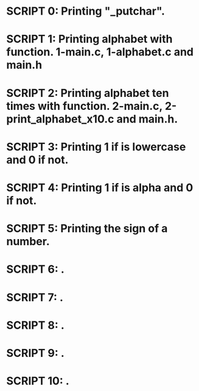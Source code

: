 # SCRIPT 0: Printing "_putchar".
# SCRIPT 1: Printing alphabet with function. 1-main.c, 1-alphabet.c and main.h
# SCRIPT 2: Printing alphabet ten times with function. 2-main.c, 2-print_alphabet_x10.c and main.h.
# SCRIPT 3: Printing 1 if is lowercase and 0 if not.
# SCRIPT 4: Printing 1 if is alpha and 0 if not.
# SCRIPT 5: Printing the sign of a number.
# SCRIPT 6: .
# SCRIPT 7: .
# SCRIPT 8: .
# SCRIPT 9: .
# SCRIPT 10: . 
